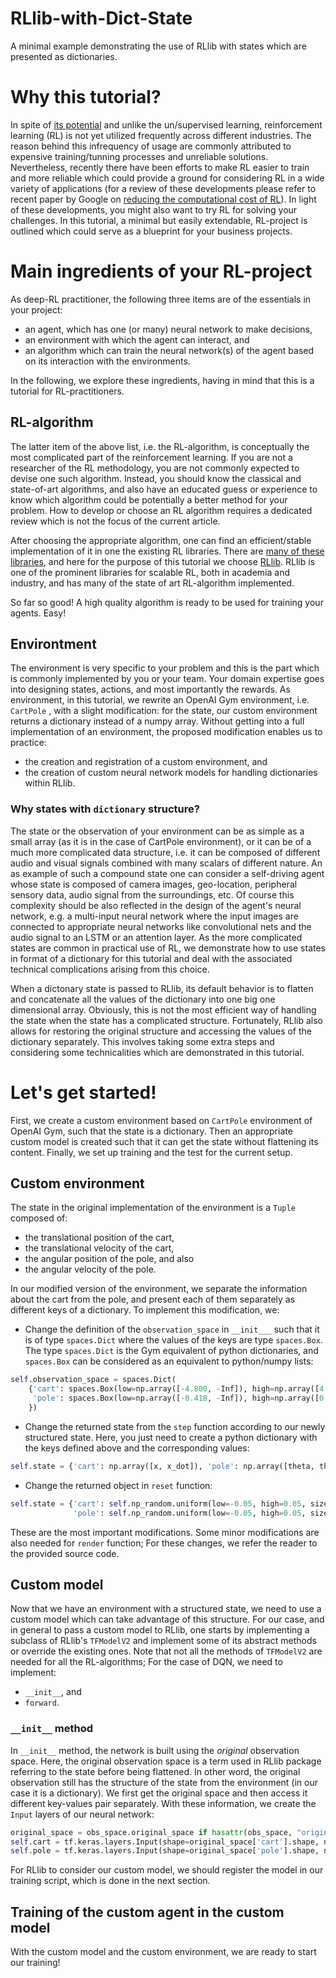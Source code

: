 # RLlib-with-Dict-State
A minimal example demonstrating the use of RLlib with states which are presented as dictionaries. 

# Why this tutorial?

In spite of
[its potential](https://www.sciencedirect.com/science/article/pii/S0004370221000862) and unlike the un/supervised 
learning, reinforcement learning (RL) is not yet utilized frequently across different industries. The reason behind this infrequency
of usage are commonly attributed to expensive training/tunning processes and unreliable solutions. Nevertheless, recently
there have been efforts to make RL easier to train and  more reliable which could provide a ground for considering RL in 
a wide variety of applications (for a review of these developments please refer to 
recent paper by Google on 
[reducing the computational cost of RL](https://ai.googleblog.com/2021/07/reducing-computational-cost-of-deep.html)). 
In light of these developments, you might also want to try RL for solving your challenges. In this tutorial, a minimal but 
easily extendable, RL-project is outlined which could serve as a blueprint for your business projects. 

# Main ingredients of your RL-project
As deep-RL practitioner, the following three items are of the essentials in your project:

* an agent, which has one (or many) neural network to make decisions,
* an environment with which the agent can interact, and
* an algorithm which can train the neural network(s) of the agent based on its interaction with the environments.

In the following, we explore these ingredients, having in mind that this is a tutorial for RL-practitioners.
## RL-algorithm
The latter item of the above list, i.e. the RL-algorithm, is conceptually the most complicated part of the 
reinforcement learning. If you are not a researcher of the RL methodology, you are not commonly expected to
devise one such algorithm. Instead, you should know the classical and state-of-art algorithms, and also have an
educated guess or experience to know which algorithm could be potentially a better method for your problem. 
How to develop or choose an RL algorithm requires a dedicated review which is not the focus of the current article. 

After choosing the appropriate algorithm, one can find an efficient/stable implementation of it in one the existing RL 
libraries. There are [many of these libraries](https://neptune.ai/blog/the-best-tools-for-reinforcement-learning-in-python),
and here for the purpose of this tutorial we choose [RLlib](https://docs.ray.io/en/master/rllib.html). 
RLlib is one of the prominent libraries for scalable RL, both in academia and industry, and has many of the state of art
RL-algorithm implemented. 

So far so good! A high quality algorithm is ready to be used for training your agents. Easy!

## Environtment
The environment is very specific to your problem and this is the part which is commonly implemented by you or your team.
Your domain expertise goes into designing states, actions, and most importantly the rewards. As environment,
in this tutorial, we rewrite an OpenAI Gym environment, i.e. ```CartPole``` , with a slight modification: for the
state, our custom environment returns a dictionary instead of a numpy array. Without getting into a full implementation
of an environment, the proposed modification enables us to practice:

* the creation and registration of a custom environment, and
* the creation of custom neural network models for handling dictionaries within RLlib. 

### Why states with ```dictionary``` structure?

The state or the observation of your environment can be as simple as a small
array (as it is in the case of CartPole environment), or it can be of a much more
complicated data structure, i.e. it can be composed of different audio and visual signals combined 
with many scalars of different nature. An as example of such a compound state one can consider a self-driving agent 
whose state is composed of camera images, geo-location, peripheral sensory data, audio signal from the
surroundings, etc. Of course this complexity should be also reflected in the design of the agent's neural
network, e.g. a multi-input neural network where the input images are connected to appropriate neural networks like 
convolutional nets and the audio signal to an LSTM or an attention layer. As the more complicated states are common in 
practical use of RL, we demonstrate how to use states in format of a dictionary for this tutorial and deal with the 
associated technical complications arising from this choice.

When a dictonary state is passed to RLlib, its default behavior is to flatten and concatenate all the values of the
dictionary into one big one dimensional array. Obviously, this is not the most efficient way of handling
the state when the state has a complicated structure. Fortunately, RLlib also allows for restoring the original 
structure and accessing the values of the dictionary separately. This involves taking some extra steps and considering 
some technicalities which are demonstrated in this 
tutorial.

# Let's get started!

First, we create a custom environment based on ```CartPole``` environment of OpenAI Gym, such that the state is a 
dictionary. Then an appropriate custom model is created such that it can get the state without flattening its content. 
Finally, we set up training and the test for the current setup.

## Custom environment
The state in the original implementation of the environment is a ```Tuple``` composed of:
* the translational position of the cart,
* the translational velocity of the cart,
* the angular position of the pole, and also
* the angular velocity of the pole.

In our modified version of the environment, we separate the information about the cart from the pole, and present each 
of them separately as different keys of a dictionary. To implement this modification, we:
* Change the definition of the ```observation_space``` in ```__init___``` such that it is of type ```spaces.Dict``` 
  where the values of the keys are type ```spaces.Box```. The type ```spaces.Dict``` is the Gym equivalent of python 
dictionaries, and ```spaces.Box``` can be considered as an equivalent to python/numpy lists: 
```python
self.observation_space = spaces.Dict(
    {'cart': spaces.Box(low=np.array([-4.800, -Inf]), high=np.array([4.800, Inf]), shape=(2,), dtype=np.float),
     'pole': spaces.Box(low=np.array([-0.418, -Inf]), high=np.array([0.418, Inf]), shape=(2,), dtype=np.float)
    })
```
* Change the returned state from the ```step``` function according to our newly structured state. Here, you just need 
to create a python dictionary with the keys defined above and the corresponding values:
```python
self.state = {'cart': np.array([x, x_dot]), 'pole': np.array([theta, theta_dot])}
```
* Change the returned object in ```reset``` function:
```python
self.state = {'cart': self.np_random.uniform(low=-0.05, high=0.05, size=(2,)),
              'pole': self.np_random.uniform(low=-0.05, high=0.05, size=(2,))}
```
These are the most important modifications. Some minor modifications are also needed for ```render``` function; For 
these changes, we refer the reader to the provided source code. 

## Custom model
Now that we have an environment with a structured state, we need to use a custom model which can take 
advantage of this structure. For our case, and in general to pass a custom model to RLlib, one 
starts by implementing a subclass of RLlib's ```TFModelV2``` and implement some of its abstract methods or override the
existing ones. Note that not all the methods of ```TFModelV2``` are needed for all the RL-algorithms; For the case of 
DQN, we need to implement:
* ```__init__```, and 
* ```forward```. 

### ```__init__``` method
In ```__init__``` method, the network is built using the _original_ observation space. Here, the original observation 
space is a term used in RLlib package referring to the state before being flattened. In other word, the original 
observation still has the structure of the state from the environment (in our case it is a dictionary). We first get
the original space and then access it different key-values pair separately. With these information, we create the
```Input``` layers of our neural network:
```python
original_space = obs_space.original_space if hasattr(obs_space, "original_space") else obs_space
self.cart = tf.keras.layers.Input(shape=original_space['cart'].shape, name="cart")
self.pole = tf.keras.layers.Input(shape=original_space['pole'].shape, name="pole")
```

For RLlib to consider our custom model, we should register the model in our training script, which is done in the next 
section.

## Training of the custom agent in the custom model

With the custom model and the custom environment, we are ready to start our training!
